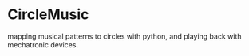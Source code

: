 # CircleMusic
mapping musical patterns to circles with python, and playing back with mechatronic devices.
